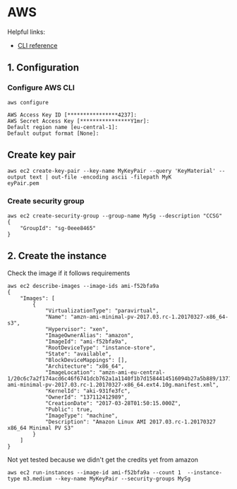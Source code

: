 # AWS

Helpful links: 

* [CLI reference](http://docs.aws.amazon.com/cli/latest/reference/)

## 1. Configuration ##

### Configure AWS CLI
```
aws configure

AWS Access Key ID [****************4237]:
AWS Secret Access Key [****************Y1mr]:
Default region name [eu-central-1]:
Default output format [None]:
```

## Create key pair

```
aws ec2 create-key-pair --key-name MyKeyPair --query 'KeyMaterial' --output text | out-file -encoding ascii -filepath MyK
eyPair.pem
```

### Create security group

```
aws ec2 create-security-group --group-name MySg --description "CCSG"
{
    "GroupId": "sg-0eee8465"
}

```

## 2. Create the instance

Check the image if it follows requirements
```
aws ec2 describe-images --image-ids ami-f52bfa9a
{
    "Images": [
        {
            "VirtualizationType": "paravirtual",
            "Name": "amzn-ami-minimal-pv-2017.03.rc-1.20170327-x86_64-s3",
            "Hypervisor": "xen",
            "ImageOwnerAlias": "amazon",
            "ImageId": "ami-f52bfa9a",
            "RootDeviceType": "instance-store",
            "State": "available",
            "BlockDeviceMappings": [],
            "Architecture": "x86_64",
            "ImageLocation": "amzn-ami-eu-central-1/20c6c7a2f174acd6c46f6741dcb762a1a1140f1b7d1584414516094b27a5b889/137112412989/amzn-ami-minimal-pv-2017.03.rc-1.20170327-x86_64.ext4.10g.manifest.xml",
            "KernelId": "aki-931fe3fc",
            "OwnerId": "137112412989",
            "CreationDate": "2017-03-28T01:50:15.000Z",
            "Public": true,
            "ImageType": "machine",
            "Description": "Amazon Linux AMI 2017.03.rc-1.20170327 x86_64 Minimal PV S3"
        }
    ]
}
```

Not yet tested because we didn't get the credits yet from amazon
```
aws ec2 run-instances --image-id ami-f52bfa9a --count 1  --instance-type m3.medium --key-name MyKeyPair --security-groups MySg
```